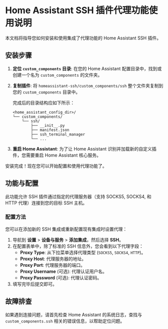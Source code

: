 # Home Assistant SSH 插件代理功能使用说明 

本文档将指导您如何安装和使用集成了代理功能的 Home Assistant SSH 插件。

## 安装步骤

1.  **定位 `custom_components` 目录**:
    在您的 Home Assistant 配置目录中，找到或创建一个名为 `custom_components` 的文件夹。

3.  **复制插件**:
    将 `homeassistant-ssh/custom_components/ssh` 整个文件夹复制到您的 `custom_components` 目录中。

    完成后的目录结构应如下所示：
    ```
    <home_assistant_config_dir>/
    └── custom_components/
        └── ssh/
            ├── __init__.py
            ├── manifest.json
            ├── ssh_terminal_manager
            └── ... 
    ```

4.  **重启 Home Assistant**:
    为了让 Home Assistant 识别并加载新的自定义插件，您需要重启 Home Assistant 核心服务。

安装完成！现在您可以开始配置和使用代理功能了。

## 功能与配置

此功能允许 SSH 插件通过指定的代理服务器（支持 SOCKS5, SOCKS4, 和 HTTP 代理）连接到您的目标 SSH 主机。

### 配置方法

您可以在添加新的 SSH 集成或重新配置现有集成时设置代理：

1.  导航到 **设置** > **设备与服务** > **添加集成**，然后选择 **SSH**。
2.  在配置表单中，除了标准的 SSH 信息外，您会看到以下代理字段：
    *   **Proxy Type**: 从下拉菜单选择代理类型 (`SOCKS5`, `SOCKS4`, `HTTP`)。
    *   **Proxy Host**: 代理服务器的地址。
    *   **Proxy Port**: 代理服务器的端口。
    *   **Proxy Username** (可选): 代理认证用户名。
    *   **Proxy Password** (可选): 代理认证密码。
3.  填写完毕后提交即可。

## 故障排查

如果遇到连接问题，请首先检查 Home Assistant 的系统日志，查找与 `custom_components.ssh` 相关的错误信息，以帮助定位问题。